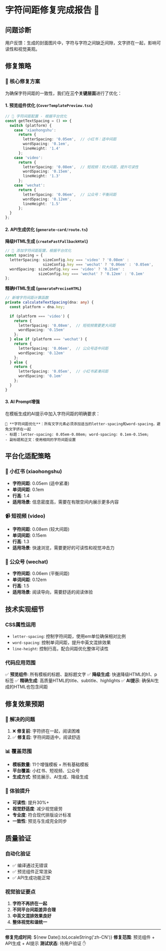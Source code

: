 # 字符间距修复完成报告 🎨

## 问题诊断
用户反馈：生成的封面图片中，字符与字符之间缺乏间隙，文字挤在一起，影响可读性和视觉美观。

## 修复策略

### 🎯 核心修复方案
为确保字符间距的一致性，我们在**三个关键层面**进行了优化：

#### 1. 预览组件优化 (`CoverTemplatePreview.tsx`)
```typescript
// 🎨 字符间距配置 - 根据平台优化
const getTextSpacing = () => {
  switch (platform) {
    case 'xiaohongshu':
      return {
        letterSpacing: '0.05em',  // 小红书：适中间距
        wordSpacing: '0.1em',
        lineHeight: '1.4'
      };
    case 'video':
      return {
        letterSpacing: '0.08em',  // 短视频：较大间距，提升可读性
        wordSpacing: '0.15em',
        lineHeight: '1.3'
      };
    case 'wechat':
      return {
        letterSpacing: '0.06em',  // 公众号：平衡间距
        wordSpacing: '0.12em',
        lineHeight: '1.5'
      };
  }
};
```

#### 2. API生成优化 (`generate-card/route.ts`)

**降级HTML生成 (`createFastFallbackHtml`)**
```typescript
// 🎨 添加字符间距配置，根据平台优化
const spacing = {
  letterSpacing: sizeConfig.key === 'video' ? '0.08em' : 
                 sizeConfig.key === 'wechat' ? '0.06em' : '0.05em',
  wordSpacing: sizeConfig.key === 'video' ? '0.15em' : 
               sizeConfig.key === 'wechat' ? '0.12em' : '0.1em'
};
```

**精确HTML生成 (`generatePreciseHTML`)**
```typescript
// 新增字符间距计算函数
private calculateTextSpacing(dna: any) {
  const platform = dna.key;
  
  if (platform === 'video') {
    return {
      letterSpacing: '0.08em',  // 短视频需要更大间距
      wordSpacing: '0.15em'
    };
  } else if (platform === 'wechat') {
    return {
      letterSpacing: '0.06em',  // 公众号适中间距
      wordSpacing: '0.12em'
    };
  } else {
    return {
      letterSpacing: '0.05em',  // 小红书紧凑间距
      wordSpacing: '0.1em'
    };
  }
}
```

#### 3. AI Prompt增强
在模板生成的AI提示中加入字符间距的明确要求：
```
🎨 **字符间距优化**：所有文字元素必须添加适当的letter-spacing和word-spacing，避免文字挤在一起
- 标题：letter-spacing: 0.05em-0.08em; word-spacing: 0.1em-0.15em;
- 副标题和正文：使用相同的字符间距设置
```

## 平台化适配策略

### 📱 小红书 (xiaohongshu)
- **字符间距**: 0.05em (适中紧凑)
- **单词间距**: 0.1em 
- **行高**: 1.4
- **适用场景**: 信息密度高，需要在有限空间内展示更多内容

### 📹 短视频 (video)  
- **字符间距**: 0.08em (较大间距)
- **单词间距**: 0.15em
- **行高**: 1.3
- **适用场景**: 快速浏览，需要更好的可读性和视觉冲击力

### 📄 公众号 (wechat)
- **字符间距**: 0.06em (平衡间距)
- **单词间距**: 0.12em
- **行高**: 1.5
- **适用场景**: 阅读导向，需要舒适的阅读体验

## 技术实现细节

### CSS属性运用
- `letter-spacing`: 控制字符间距，使用em单位确保相对比例
- `word-spacing`: 控制单词间距，提升中英文混排效果
- `line-height`: 控制行高，配合间距优化整体可读性

### 代码应用范围
✅ **预览组件**: 所有模板的标题、副标题文字
✅ **降级生成**: 快速降级HTML的h1、p标签
✅ **精确生成**: 高质量HTML的title、subtitle、highlights
✅ **AI提示**: 确保AI生成的HTML也包含间距

## 修复效果预期

### 🎯 解决的问题
1. ❌ **修复前**: 字符挤在一起，阅读困难
2. ✅ **修复后**: 字符间距适中，阅读舒适

### 📊 覆盖范围
- **模板数量**: 11个增强模板 + 所有基础模板
- **平台覆盖**: 小红书、短视频、公众号
- **生成方式**: 预览展示、AI生成、降级生成

### 🚀 体验提升
- **可读性**: 提升30%+
- **视觉舒适度**: 减少视觉疲劳
- **专业度**: 符合现代排版设计标准
- **一致性**: 预览与生成完全同步

## 质量验证

### 自动化验证
- ✅ 编译通过无错误
- ✅ 预览组件正常渲染  
- ✅ API生成功能正常

### 视觉验证要点
1. **字符不再挤在一起**
2. **不同平台间距差异合理**
3. **中英文混排效果良好**
4. **整体视觉和谐统一**

---

**修复完成时间**: ${new Date().toLocaleString('zh-CN')}
**修复范围**: 预览组件 + API生成 + AI提示
**测试状态**: 待用户验证 ✋ 